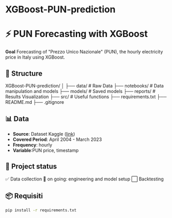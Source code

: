 # XGBoost-PUN-prediction

# ⚡ PUN Forecasting with XGBoost

**Goal** Forecasting of "Prezzo Unico Nazionale" (PUN), the hourly electricity price in Italy using XGBoost.

## 📁 Structure

XGBoost-PUN-prediction/
│
├── data/ # Raw Data
├── notebooks/ # Data manipulation and models
├── models/ # Saved models
├── reports/ # Results Visualization
├── src/ # Useful functions
├── requirements.txt
├── README.md
├── .gitignore

## 📊 Data

- **Source**: Dataset Kaggle ([link](https://www.kaggle.com/datasets/gianpieroandrenacci/energy-pun-main-zones/data?select=energy_pun_main_zones.csv))
- **Covered Period**: April 2004 - March 2023
- **Frequency**: hourly
- **Variable**:PUN price, timestamp

## 🚧 Project status
✅ Data collection
🔄 on going: engineering and model setup
⬜ Backtesting 

## 📦 Requisiti
```bash
pip install -r requirements.txt